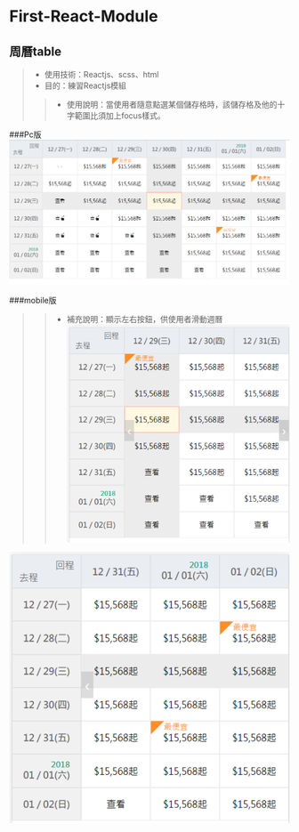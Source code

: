 # First-React-Module
## 周曆table

> + 使用技術：Reactjs、scss、html
> + 目的：練習Reactjs模組
>> + 使用說明：當使用者隨意點選某個儲存格時，該儲存格及他的十字範圍比須加上focus樣式。


###Pc版
![weekTable-pc](https://github.com/beiyi1996/First-React-Module/blob/master/pic/fz-table-pc.png)



###mobile版
>> + 補充說明：顯示左右按鈕，供使用者滑動週曆
![weekTable-m01](https://github.com/beiyi1996/First-React-Module/blob/master/pic/fz-table-mobile.png)

![weekTable-m02](https://github.com/beiyi1996/First-React-Module/blob/master/pic/fz-table-mobile02.png)
